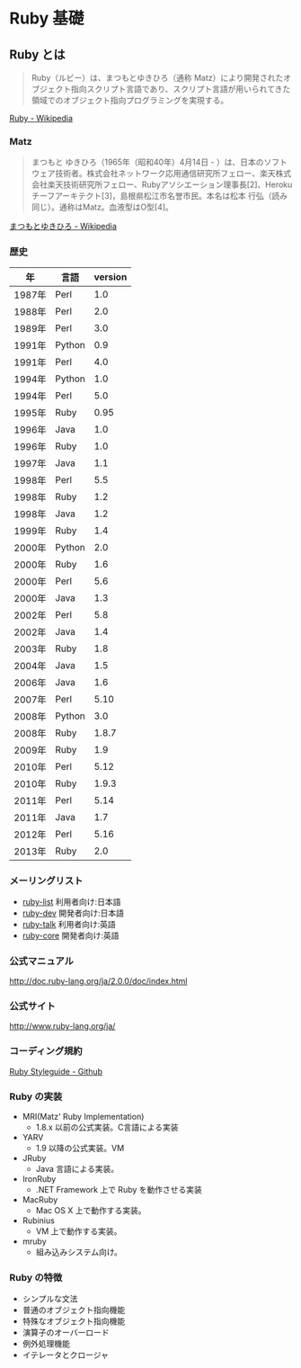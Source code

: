 Ruby 基礎
=============================================================

Ruby とは
-------------------------------------------------------------

> Ruby（ルビー）は、まつもとゆきひろ（通称 Matz）により開発されたオブジェクト指向スクリプト言語であり、スクリプト言語が用いられてきた領域でのオブジェクト指向プログラミングを実現する。

[Ruby - Wikipedia](http://ja.wikipedia.org/wiki/Ruby)

### Matz ###

> まつもと ゆきひろ（1965年（昭和40年）4月14日 - ）は、日本のソフトウェア技術者。株式会社ネットワーク応用通信研究所フェロー、楽天株式会社楽天技術研究所フェロー、Rubyアソシエーション理事長[2]、Heroku チーフアーキテクト[3]，島根県松江市名誉市民。本名は松本 行弘（読み同じ）。通称はMatz。血液型はO型[4]。

[まつもとゆきひろ - Wikipedia](http://ja.wikipedia.org/wiki/まつもとゆきひろ)

### 歴史 ###

|  年  | 言語 | version |
|------|------|---------|
|1987年| Perl |      1.0|
|1988年| Perl |      2.0|
|1989年| Perl |      3.0|
|1991年|Python|      0.9|
|1991年| Perl |      4.0|
|1994年|Python|      1.0|
|1994年| Perl |      5.0|
|1995年| Ruby |     0.95|
|1996年| Java |      1.0|
|1996年| Ruby |      1.0|
|1997年| Java |      1.1|
|1998年| Perl |      5.5|
|1998年| Ruby |      1.2|
|1998年| Java |      1.2|
|1999年| Ruby |      1.4|
|2000年|Python|      2.0|
|2000年| Ruby |      1.6|
|2000年| Perl |      5.6|
|2000年| Java |      1.3|
|2002年| Perl |      5.8|
|2002年| Java |      1.4|
|2003年| Ruby |      1.8|
|2004年| Java |      1.5|
|2006年| Java |      1.6|
|2007年| Perl |     5.10|
|2008年|Python|      3.0|
|2008年| Ruby |    1.8.7|
|2009年| Ruby |      1.9|
|2010年| Perl |     5.12|
|2010年| Ruby |    1.9.3|
|2011年| Perl |     5.14|
|2011年| Java |      1.7|
|2012年| Perl |     5.16|
|2013年| Ruby |      2.0|

### メーリングリスト ###

 * [ruby-list](http://blade.nagaokaut.ac.jp/ruby/ruby-list/index.shtml) 利用者向け:日本語
 * [ruby-dev](http://blade.nagaokaut.ac.jp/ruby/ruby-dev/index.shtml) 開発者向け:日本語
 * [ruby-talk](http://blade.nagaokaut.ac.jp/ruby/ruby-talk/index.shtml) 利用者向け:英語
 * [ruby-core](http://blade.nagaokaut.ac.jp/ruby/ruby-talk/index.shtml) 開発者向け:英語

### 公式マニュアル ###

 http://doc.ruby-lang.org/ja/2.0.0/doc/index.html

### 公式サイト ###

 http://www.ruby-lang.org/ja/

### コーディング規約 ###

 [Ruby Styleguide - Github](https://github.com/styleguide/ruby)

### Ruby の実装 ###

 * MRI(Matz' Ruby Implementation)
    * 1.8.x 以前の公式実装。C言語による実装
 * YARV
    * 1.9 以降の公式実装。VM
 * JRuby
    * Java 言語による実装。
 * IronRuby
    * .NET Framework 上で Ruby を動作させる実装
 * MacRuby
    * Mac OS X 上で動作する実装。
 * Rubinius
    * VM 上で動作する実装。
 * mruby
    * 組み込みシステム向け。

### Ruby の特徴 ###

 * シンプルな文法
 * 普通のオブジェクト指向機能
 * 特殊なオブジェクト指向機能
 * 演算子のオーバーロード
 * 例外処理機能
 * イテレータとクロージャ

